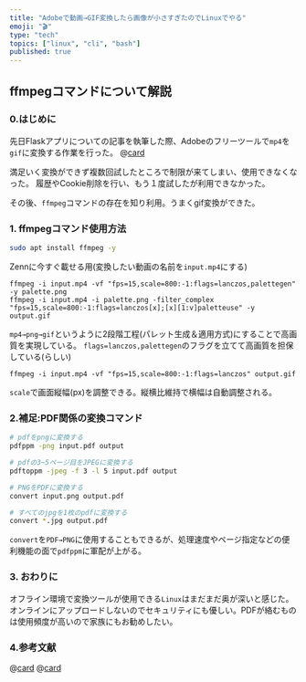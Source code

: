```yaml
---
title: "Adobeで動画→GIF変換したら画像が小さすぎたのでLinuxでやる"
emoji: "🎬"
type: "tech"
topics: ["linux", "cli", "bash"]
published: true
---
```


## ffmpegコマンドについて解説

### 0.はじめに

先日Flaskアプリについての記事を執筆した際、Adobeのフリーツールで`mp4`を`gif`に変換する作業を行った。
@[card](https://zenn.dev/nickelth/articles/outputreportpy)

満足いく変換ができず複数回試したところで制限が来てしまい、使用できなくなった。
履歴やCookie削除を行い、もう１度試したが利用できなかった。

その後、`ffmpeg`コマンドの存在を知り利用。うまくgif変換ができた。

### 1. ffmpegコマンド使用方法
```bash
sudo apt install ffmpeg -y
```

Zennに今すぐ載せる用(変換したい動画の名前を`input.mp4`にする)
```bash:高画質版
ffmpeg -i input.mp4 -vf "fps=15,scale=800:-1:flags=lanczos,palettegen" -y palette.png
ffmpeg -i input.mp4 -i palette.png -filter_complex "fps=15,scale=800:-1:flags=lanczos[x];[x][1:v]paletteuse" -y output.gif
```
`mp4→png→gif`というように2段階工程(パレット生成＆適用方式)にすることで高画質を実現している。
`flags=lanczos,palettegen`のフラグを立てて高画質を担保している(らしい)

```bash:軽量版
ffmpeg -i input.mp4 -vf "fps=15,scale=800:-1:flags=lanczos" output.gif
```
`scale`で画面縦幅(px)を調整できる。縦横比維持で横幅は自動調整される。

### 2.補足:PDF関係の変換コマンド

```bash
# pdfをpngに変換する
pdfppm -png input.pdf output

# pdfの3~5ページ目をJPEGに変換する
pdftoppm -jpeg -f 3 -l 5 input.pdf output

# PNGをPDFに変換する
convert input.png output.pdf

# すべてのjpgを1枚のpdfに変換する
convert *.jpg output.pdf
```

`convert`を`PDF→PNG`に使用することもできるが、処理速度やページ指定などの便利機能の面で`pdfppm`に軍配が上がる。

### 3. おわりに
オフライン環境で変換ツールが使用できる`Linux`はまだまだ奥が深いと感じた。オンラインにアップロードしないのでセキュリティにも優しい。PDFが絡むものは使用頻度が高いので家族にもお勧めしたい。

### 4.参考文献
@[card](https://namileriblog.com/mac/ffmpeg)
@[card](https://qiita.com/saka212/items/fae883a4030857f41c1c)